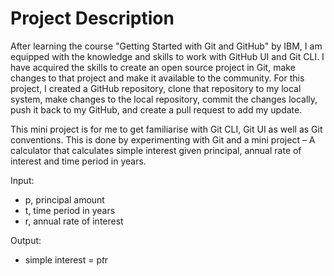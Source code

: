 # Project Description

After learning the course "Getting Started with Git and GitHub" by IBM, I am equipped with the knowledge and skills to work with GitHub UI and Git CLI. I have acquired the skills to create an open source project in Git, make changes to that project and make it available to the community. For this project, I created a GitHub repository, clone that repository to my local system, make changes to the local repository, commit the changes locally, push it back to my GitHub, and create a pull request to add my update. 

This mini project is for me to get familiarise with Git CLI, Git UI as well as Git conventions. This is done by experimenting with Git and a mini project – A calculator that calculates simple interest given principal, annual rate of interest and time period in years.

Input:
   - p, principal amount
   - t, time period in years
   - r, annual rate of interest
   
Output:
   - simple interest = p*t*r

